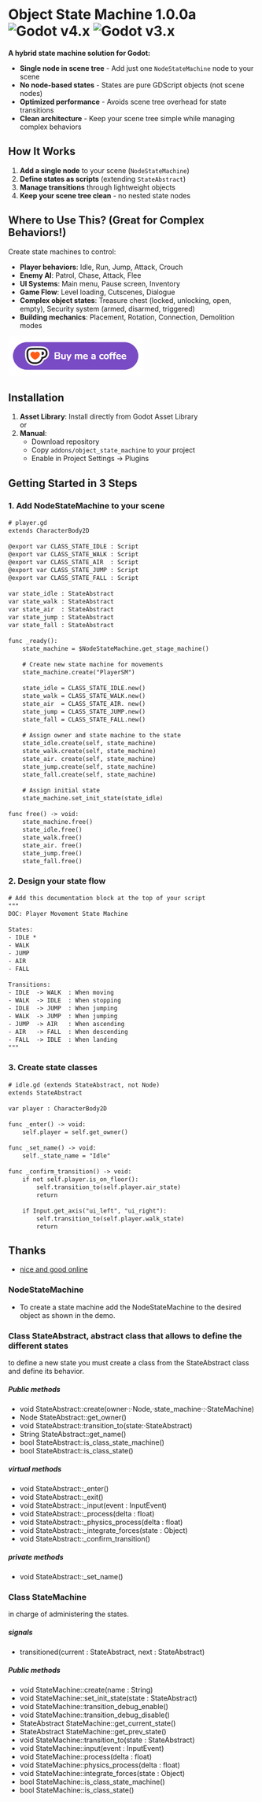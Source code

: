 # Object State Machine 1.0.0a ![Godot v4.x](https://img.shields.io/badge/Godot-v4.x-%23478cbf) ![Godot v3.x](https://img.shields.io/badge/Godot-v3.x-%23478cbf)

**A hybrid state machine solution for Godot:**  
- **Single node in scene tree** - Add just one `NodeStateMachine` node to your scene
- **No node-based states** - States are pure GDScript objects (not scene nodes)
- **Optimized performance** - Avoids scene tree overhead for state transitions
- **Clean architecture** - Keep your scene tree simple while managing complex behaviors

## How It Works
1. **Add a single node** to your scene (`NodeStateMachine`)
2. **Define states as scripts** (extending `StateAbstract`)
3. **Manage transitions** through lightweight objects
4. **Keep your scene tree clean** - no nested state nodes

## Where to Use This? (Great for Complex Behaviors!)
Create state machines to control:
- **Player behaviors**: Idle, Run, Jump, Attack, Crouch
- **Enemy AI**: Patrol, Chase, Attack, Flee
- **UI Systems**: Main menu, Pause screen, Inventory
- **Game Flow**: Level loading, Cutscenes, Dialogue
- **Complex object states**: Treasure chest (locked, unlocking, open, empty), Security system (armed, disarmed, triggered)
- **Building mechanics**: Placement, Rotation, Connection, Demolition modes

[!["Buy Me A Coffee"](coffee.png)](https://ko-fi.com/lowlevel1989)

## Installation
1. **Asset Library**: Install directly from Godot Asset Library  
   or  
2. **Manual**:  
   - Download repository
   - Copy `addons/object_state_machine` to your project
   - Enable in Project Settings → Plugins

## Getting Started in 3 Steps

### 1. Add NodeStateMachine to your scene
```gdscript
# player.gd
extends CharacterBody2D

@export var CLASS_STATE_IDLE : Script
@export var CLASS_STATE_WALK : Script
@export var CLASS_STATE_AIR  : Script
@export var CLASS_STATE_JUMP : Script
@export var CLASS_STATE_FALL : Script

var state_idle : StateAbstract
var state_walk : StateAbstract
var state_air  : StateAbstract
var state_jump : StateAbstract
var state_fall : StateAbstract

func _ready():
    state_machine = $NodeStateMachine.get_stage_machine()

    # Create new state machine for movements
    state_machine.create("PlayerSM")

    state_idle = CLASS_STATE_IDLE.new()
	state_walk = CLASS_STATE_WALK.new()
	state_air  = CLASS_STATE_AIR. new()
	state_jump = CLASS_STATE_JUMP.new()
	state_fall = CLASS_STATE_FALL.new()

    # Assign owner and state machine to the state
	state_idle.create(self, state_machine)
	state_walk.create(self, state_machine)
	state_air. create(self, state_machine)
	state_jump.create(self, state_machine)
	state_fall.create(self, state_machine)

    # Assign initial state
    state_machine.set_init_state(state_idle)

func free() -> void:
	state_machine.free()
	state_idle.free()
	state_walk.free()
	state_air. free()
	state_jump.free()
	state_fall.free()
```

### 2. Design your state flow
```gdscript
# Add this documentation block at the top of your script
"""
DOC: Player Movement State Machine

States:
- IDLE *
- WALK
- JUMP
- AIR
- FALL

Transitions:
- IDLE  -> WALK  : When moving
- WALK  -> IDLE  : When stopping
- IDLE  -> JUMP  : When jumping
- WALK  -> JUMP  : When jumping
- JUMP  -> AIR   : When ascending
- AIR   -> FALL  : When descending
- FALL  -> IDLE  : When landing
"""
```

### 3. Create state classes
```gdscript
# idle.gd (extends StateAbstract, not Node)
extends StateAbstract

var player : CharacterBody2D

func _enter() -> void:
	self.player = self.get_owner()

func _set_name() -> void:
	self._state_name = "Idle"

func _confirm_transition() -> void:
	if not self.player.is_on_floor():
		self.transition_to(self.player.air_state)
		return

	if Input.get_axis("ui_left", "ui_right"):
		self.transition_to(self.player.walk_state)
		return
```

## Thanks

- [nice and good online](https://github.com/niceandgoodonline)

### NodeStateMachine

- To create a state machine add the NodeStateMachine to the desired object as shown in the demo.

### Class StateAbstract, abstract class that allows to define the different states

to define a new state you must create a class from the StateAbstract class and define its behavior.

##### Public methods
- void    StateAbstract::create(owner·:·Node,·state_machine·:·StateMachine)
- Node    StateAbstract::get_owner()
- void    StateAbstract::transition_to(state:·StateAbstract)
- String  StateAbstract::get_name()
- bool    StateAbstract::is_class_state_machine()
- bool    StateAbstract::is_class_state()

##### virtual methods
- void    StateAbstract::_enter()
- void    StateAbstract::_exit()
- void    StateAbstract::_input(event : InputEvent)
- void    StateAbstract::_process(delta : float)
- void    StateAbstract::_physics_process(delta : float)
- void    StateAbstract::_integrate_forces(state : Object)
- void    StateAbstract::_confirm_transition()

##### private methods
- void    StateAbstract::_set_name()

### Class StateMachine
in charge of administering the states.

##### signals
- transitioned(current : StateAbstract, next : StateAbstract)

##### Public methods
- void           StateMachine::create(name : String)
- void           StateMachine::set_init_state(state : StateAbstract)
- void           StateMachine::transition_debug_enable()
- void           StateMachine::transition_debug_disable()
- StateAbstract  StateMachine::get_current_state()
- StateAbstract  StateMachine::get_prev_state()
- void           StateMachine::transition_to(state : StateAbstract)
- void           StateMachine::input(event : InputEvent)
- void           StateMachine::process(delta : float)
- void           StateMachine::physics_process(delta : float)
- void           StateMachine::integrate_forces(state : Object)
- bool           StateMachine::is_class_state_machine()
- bool           StateMachine::is_class_state()
